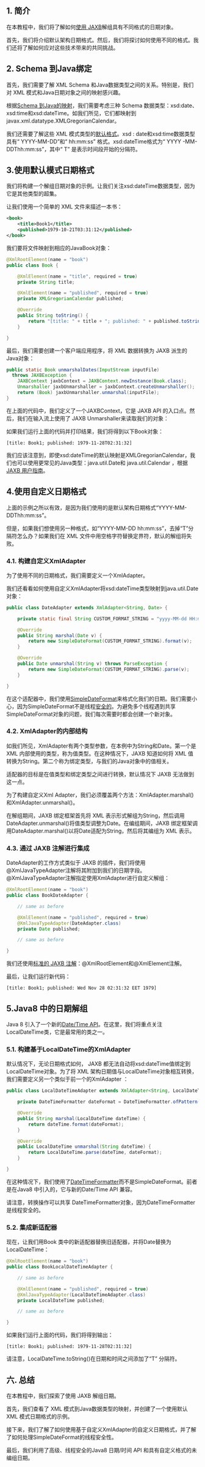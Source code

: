 ## 1. 简介

在本教程中，我们将了解如何[使用 JAXB](https://www.baeldung.com/jaxb)解组具有不同格式的日期对象。

首先，我们将介绍默认架构日期格式。然后，我们将探讨如何使用不同的格式。我们还将了解如何应对这些技术带来的共同挑战。

## 2. Schema 到Java绑定

首先，我们需要了解 XML Schema 和Java数据类型之间的关系。特别是，我们对 XML 模式和Java日期对象之间的映射感兴趣。

根据[Schema 到Java的映射](https://docs.oracle.com/javase/tutorial/jaxb/intro/bind.html)，我们需要考虑三种 Schema 数据类型：xsd:date、xsd:time和xsd:dateTime。如我们所见，它们都映射到javax.xml.datatype.XMLGregorianCalendar。

我们还需要了解这些 XML 模式类型的[默认格式](https://www.w3schools.com/xml/schema_dtypes_date.asp)。xsd : date和xsd:time数据类型具有“ YYYY-MM-DD”和“ hh:mm:ss” 格式。xsd:dateTime格式为“ YYYY -MM-DDThh:mm:ss”，其中“ T” 是表示时间段开始的分隔符。

## 3.使用默认模式日期格式

我们将构建一个解组日期对象的示例。让我们关注xsd:dateTime数据类型，因为它是其他类型的超集。

让我们使用一个简单的 XML 文件来描述一本书：

```xml
<book>
    <title>Book1</title>
    <published>1979-10-21T03:31:12</published>
</book>
```

我们要将文件映射到相应的JavaBook对象：

```java
@XmlRootElement(name = "book")
public class Book {

    @XmlElement(name = "title", required = true)
    private String title;

    @XmlElement(name = "published", required = true)
    private XMLGregorianCalendar published;

    @Override
    public String toString() {
        return "[title: " + title + "; published: " + published.toString() + "]";
    }

}
```

最后，我们需要创建一个客户端应用程序，将 XML 数据转换为 JAXB 派生的Java对象：

```java
public static Book unmarshalDates(InputStream inputFile) 
  throws JAXBException {
    JAXBContext jaxbContext = JAXBContext.newInstance(Book.class);
    Unmarshaller jaxbUnmarshaller = jaxbContext.createUnmarshaller();
    return (Book) jaxbUnmarshaller.unmarshal(inputFile);
}
```

在上面的代码中，我们定义了一个JAXBContext，它是 JAXB API 的入口点。然后，我们在输入流上使用了 JAXB Unmarshaller来读取我们的对象：

如果我们运行上面的代码并打印结果，我们将得到以下Book对象：

```plaintext
[title: Book1; published: 1979-11-28T02:31:32]
```

我们应该注意到，即使xsd:dateTime的默认映射是XMLGregorianCalendar，我们也可以使用更常见的Java类型：java.util.Date和 java.util.Calendar ，根据[JAXB 用户指南](https://javaee.github.io/jaxb-v2/doc/user-guide/ch03.html#customization-of-schema-compilation-using-different-datatypes)。

## 4.使用自定义日期格式

上面的示例之所以有效，是因为我们使用的是默认架构日期格式“YYYY-MM-DDThh:mm:ss”。

但是，如果我们想使用另一种格式，如“YYYY-MM-DD hh:mm:ss”，去掉“T”分隔符怎么办？如果我们在 XML 文件中用空格字符替换定界符，默认的解组将失败。

### 4.1. 构建自定义XmlAdapter

为了使用不同的日期格式，我们需要定义一个XmlAdapter。

我们还看看如何使用自定义XmlAdapter将xsd:dateTime类型映射到java.util.Date对象：

```java
public class DateAdapter extends XmlAdapter<String, Date> {

    private static final String CUSTOM_FORMAT_STRING = "yyyy-MM-dd HH:mm:ss";

    @Override
    public String marshal(Date v) {
        return new SimpleDateFormat(CUSTOM_FORMAT_STRING).format(v);
    }

    @Override
    public Date unmarshal(String v) throws ParseException {
        return new SimpleDateFormat(CUSTOM_FORMAT_STRING).parse(v);
    }

}
```

在这个适配器中，我们使用[SimpleDateFormat](https://www.baeldung.com/java-simple-date-format)来格式化我们的日期。我们需要小心，因为SimpleDateFormat不是线程[安全的](https://www.baeldung.com/java-thread-safety)。为避免多个线程遇到共享SimpleDateFormat对象的问题，我们每次需要时都会创建一个新对象。

### 4.2. XmlAdapter的内部结构

如我们所见，XmlAdapter有两个类型参数，在本例中为String和Date。第一个是 XML 内部使用的类型，称为值类型。在这种情况下，JAXB 知道如何将 XML 值转换为String。第二个称为绑定类型，与我们的Java对象中的值相关。

适配器的目标是在值类型和绑定类型之间进行转换，默认情况下 JAXB 无法做到这一点。

为了构建自定义Xml Adapter，我们必须覆盖两个方法：XmlAdapter.marshal()和XmlAdapter.unmarshal()。

在解组期间，JAXB 绑定框架首先将 XML 表示形式解组为String，然后调用DateAdapter.unmarshal()将值类型调整为Date。在编组期间，JAXB 绑定框架调用DateAdapter.marshal()以将Date适配为String，然后将其编组为 XML 表示。

### 4.3. 通过 JAXB 注解进行集成

DateAdapter的工作方式类似于 JAXB 的插件，我们将使用@XmlJavaTypeAdapter注解将其附加到我们的日期字段。@XmlJavaTypeAdapter注解指定使用XmlAdapter进行自定义解组：

```java
@XmlRootElement(name = "book")
public class BookDateAdapter {

    // same as before

    @XmlElement(name = "published", required = true)
    @XmlJavaTypeAdapter(DateAdapter.class)
    private Date published;

    // same as before

}
```

我们还使用[标准的 JAXB 注解](https://www.baeldung.com/jaxb)：@XmlRootElement和@XmlElement注解。

最后，让我们运行新代码：

```plaintext
[title: Book1; published: Wed Nov 28 02:31:32 EET 1979]
```

## 5.Java8 中的日期解组

Java 8 引入了一个新的[Date/Time API](https://www.baeldung.com/java-8-date-time-intro)。在这里，我们将重点关注LocalDateTime类，它是最常用的类之一。

### 5.1. 构建基于LocalDateTime的XmlAdapter

默认情况下，无论日期格式如何， JAXB 都无法自动将xsd:dateTime值绑定到LocalDateTime对象。为了将 XML 架构日期值与LocalDateTime对象相互转换，我们需要定义另一个类似于前一个的XmlAdapter ：

```java
public class LocalDateTimeAdapter extends XmlAdapter<String, LocalDateTime> {

    private DateTimeFormatter dateFormat = DateTimeFormatter.ofPattern("yyyy-MM-dd HH:mm:ss");

    @Override
    public String marshal(LocalDateTime dateTime) {
        return dateTime.format(dateFormat);
    }

    @Override
    public LocalDateTime unmarshal(String dateTime) {
        return LocalDateTime.parse(dateTime, dateFormat);
    }

}
```

在这种情况下，我们使用了[DateTimeFormatter](https://www.baeldung.com/java-datetimeformatter)而不是SimpleDateFormat。前者是在Java8 中引入的，它与新的Date/Time API 兼容。

请注意，转换操作可以共享 DateTimeFormatter对象，因为DateTimeFormatter是线程安全的。

### 5.2. 集成新适配器

现在，让我们用Book 类中的新适配器替换旧适配器，并将Date替换为LocalDateTime：

```java
@XmlRootElement(name = "book")
public class BookLocalDateTimeAdapter {

    // same as before

    @XmlElement(name = "published", required = true)
    @XmlJavaTypeAdapter(LocalDateTimeAdapter.class)
    private LocalDateTime published;

    // same as before

}
```

如果我们运行上面的代码，我们将得到输出：

```plaintext
[title: Book1; published: 1979-11-28T02:31:32]
```

请注意，LocalDateTime.toString()在日期和时间之间添加了“T” 分隔符。

## 六. 总结

在本教程中，我们探索了使用 JAXB 解组日期。

首先，我们查看了 XML 模式到Java数据类型的映射，并创建了一个使用默认 XML 模式日期格式的示例。

接下来，我们了解了如何使用基于自定义XmlAdapter的自定义日期格式，并了解了如何处理SimpleDateFormat的线程安全性。

最后，我们利用了高级、线程安全的Java8 日期/时间 API 和具有自定义格式的未编组日期。